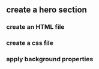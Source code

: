 ## create a hero section

### create an HTML file

### create a css file

### apply background properties